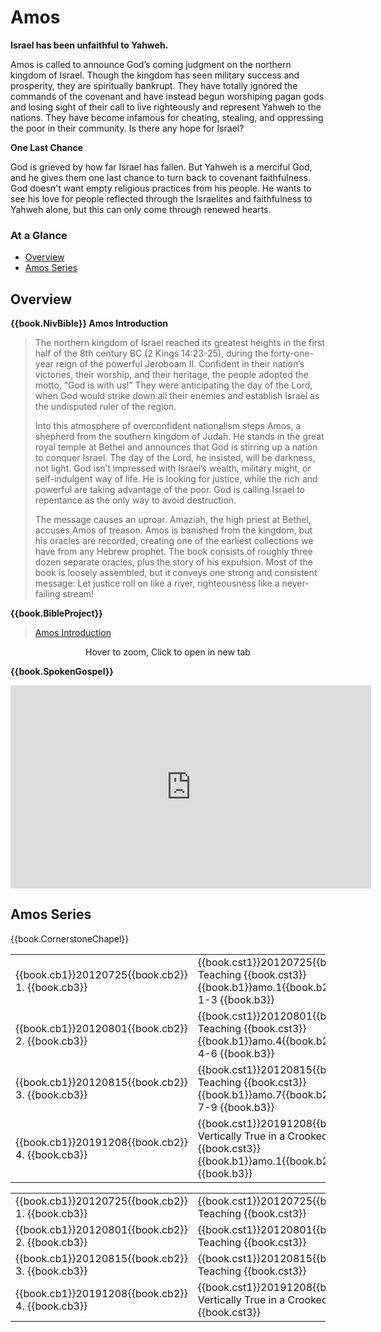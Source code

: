 <script src="fw.js"></script>

# Amos

**Israel has been unfaithful to Yahweh.**

Amos is called to announce God’s coming judgment on the northern
kingdom of Israel. Though the kingdom has seen military success and
prosperity, they are spiritually bankrupt. They have totally ignored
the commands of the covenant and have instead begun worshiping pagan
gods and losing sight of their call to live righteously and represent
Yahweh to the nations. They have become infamous for cheating,
stealing, and oppressing the poor in their community. Is there any
hope for Israel?

**One Last Chance**

God is grieved by how far Israel has fallen. But Yahweh is a merciful
God, and he gives them one last chance to turn back to covenant
faithfulness. God doesn't want empty religious practices from his
people. He wants to see his love for people reflected through the
Israelites and faithfulness to Yahweh alone, but this can only come
through renewed hearts.


### At a Glance

- [Overview](#overview)
- [Amos Series](#amos-series)


## Overview


**{{book.NivBible}} Amos Introduction**

> The northern kingdom of Israel reached its greatest heights in the
> first half of the 8th century BC (2 Kings 14:23-25), during the
> forty-one-year reign of the powerful Jeroboam II. Confident in their
> nation’s victories, their worship, and their heritage, the people
> adopted the motto, “God is with us!” They were anticipating the day of
> the Lord, when God would strike down all their enemies and establish
> Israel as the undisputed ruler of the region.
> 
> Into this atmosphere of overconfident nationalism steps Amos, a
> shepherd from the southern kingdom of Judah. He stands in the great
> royal temple at Bethel and announces that God is stirring up a nation
> to conquer Israel. The day of the Lord, he insisted, will be darkness,
> not light. God isn’t impressed with Israel’s wealth, military might,
> or self-indulgent way of life. He is looking for justice, while the
> rich and powerful are taking advantage of the poor. God is calling
> Israel to repentance as the only way to avoid destruction.
> 
> The message causes an uproar. Amaziah, the high priest at Bethel,
> accuses Amos of treason. Amos is banished from the kingdom, but his
> oracles are recorded, creating one of the earliest collections we have
> from any Hebrew prophet. The book consists of roughly three dozen
> separate oracles, plus the story of his expulsion. Most of the book is
> loosely assembled, but it conveys one strong and consistent message:
> Let justice roll on like a river, righteousness like a never-failing
> stream!


**{{book.BibleProject}}**

> [Amos Introduction](https://bibleproject.com/explore/video/amos/)

<center>
  <figure>
    <div id="Amos_BP"></div>
    <figcaption>Hover to zoom, Click to open in new tab</figcaption>
  </figure>
</center>
<script>
  fw.addZoomableImage('Amos_BP', 'Amos_BP.png', 75);
</script>


**{{book.SpokenGospel}}**

<p align="center">
  <iframe name="SpokenGospelAmosVideo"
          id="SpokenGospelAmosVideo"
          width="577"
          height="325"
          src="https://www.youtube.com/embed/73ubNEt_DB0"
          frameborder="0"
          allow="accelerometer; autoplay; encrypted-media; gyroscope; picture-in-picture"
          allowfullscreen></iframe>
</p>




## Amos Series

{{book.CornerstoneChapel}}

<!-- MASTER: vertical layout for "cell phone" responsive show/hide -->
<div class="phone">
<table>

<tr><td> {{book.cb1}}20120725{{book.cb2}} 1. {{book.cb3}} </td><td> {{book.cst1}}20120725{{book.cst2}} Teaching                           {{book.cst3}} <br/> {{book.b1}}amo.1{{book.b2}} AMOS 1-3 {{book.b3}} </td><td> 07/25/2012 <br/>                                        </td>
<tr><td> {{book.cb1}}20120801{{book.cb2}} 2. {{book.cb3}} </td><td> {{book.cst1}}20120801{{book.cst2}} Teaching                           {{book.cst3}} <br/> {{book.b1}}amo.4{{book.b2}} AMOS 4-6 {{book.b3}} </td><td> 08/01/2012 <br/>                                        </td>
<tr><td> {{book.cb1}}20120815{{book.cb2}} 3. {{book.cb3}} </td><td> {{book.cst1}}20120815{{book.cst2}} Teaching                           {{book.cst3}} <br/> {{book.b1}}amo.7{{book.b2}} AMOS 7-9 {{book.b3}} </td><td> 08/15/2012 <br/>                                        </td>
<tr><td> {{book.cb1}}20191208{{book.cb2}} 4. {{book.cb3}} </td><td> {{book.cst1}}20191208{{book.cst2}} Vertically True in a Crooked World {{book.cst3}} <br/> {{book.b1}}amo.1{{book.b2}} AMOS     {{book.b3}} </td><td> 12/08/2019 <br/> {{book.csg1}}20191208.pdf{{book.csg2}} </td>

</table>
</div>

<!-- COPY: horizontal layout for "desktop/tablet" responsive show/hide (simply add 2 columns to header and replace TWO FROM <br/> TO </td><td> -->
<div class="desktop">
<table>

<tr><td> {{book.cb1}}20120725{{book.cb2}} 1. {{book.cb3}} </td><td> {{book.cst1}}20120725{{book.cst2}} Teaching                           {{book.cst3}} </td><td> {{book.b1}}amo.1{{book.b2}} AMOS 1-3 {{book.b3}} </td><td> 07/25/2012 </td><td>                                        </td>
<tr><td> {{book.cb1}}20120801{{book.cb2}} 2. {{book.cb3}} </td><td> {{book.cst1}}20120801{{book.cst2}} Teaching                           {{book.cst3}} </td><td> {{book.b1}}amo.4{{book.b2}} AMOS 4-6 {{book.b3}} </td><td> 08/01/2012 </td><td>                                        </td>
<tr><td> {{book.cb1}}20120815{{book.cb2}} 3. {{book.cb3}} </td><td> {{book.cst1}}20120815{{book.cst2}} Teaching                           {{book.cst3}} </td><td> {{book.b1}}amo.7{{book.b2}} AMOS 7-9 {{book.b3}} </td><td> 08/15/2012 </td><td>                                        </td>
<tr><td> {{book.cb1}}20191208{{book.cb2}} 4. {{book.cb3}} </td><td> {{book.cst1}}20191208{{book.cst2}} Vertically True in a Crooked World {{book.cst3}} </td><td> {{book.b1}}amo.1{{book.b2}} AMOS     {{book.b3}} </td><td> 12/08/2019 </td><td> {{book.csg1}}20191208.pdf{{book.csg2}} </td>

</table>
</div>
